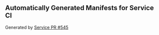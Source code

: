 ## Automatically Generated Manifests for Service CI
Generated by [Service PR #545](https://github.com/trustyai-explainability/trustyai-explainability/pull/545)
